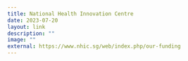 ```yaml
---
title: National Health Innovation Centre
date: 2023-07-20
layout: link
description: ""
image: ""
external: https://www.nhic.sg/web/index.php/our-funding
---
```

